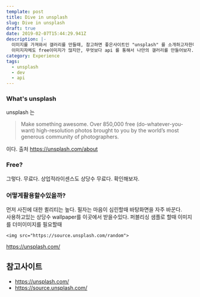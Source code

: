 ```yaml
---
template: post
title: Dive in unsplash
slug: Dive in unsplash
draft: true
date: 2019-02-07T15:44:29.941Z
description: |-
  이미지를 가져와서 갤러리를 만들때, 참고하면 좋은사이트인 "unsplash" 를 소개하고자한다.  
  이미지자체도 free이미지가 많지만, 무엇보다 api 를 통해서 나만의 갤러리를 만들어보자.
category: Experience
tags:
  - unsplash
  - dev
  - api
---
```

### What's unsplash
unsplash 는
> Make something awesome.
Over 850,000 free (do-whatever-you-want) high-resolution photos brought to you by the world’s most generous community of photographers.

이다. 출처 <https://unsplash.com/about>

### Free?
그렇다. 무료다. 상업적라이센스도 상당수 무료다. 확인해보자.

### 어떻게활용할수있을까?
먼저 사진에 대한 퀼리티는 높다. 필자는 마음이 심린할때 바탕화면을 자주 바꾼다.   
사용하고있는 상당수 wallpaper를 이곳에서 받을수있다.
퍼블리싱 샘플로 할때 이미지를 더미이미지를 필요할때
```
<img src="https://source.unsplash.com/random">
```
https://unsplash.com/

## 참고사이트
- <https://unsplash.com/>
- <https://source.unsplash.com/>
